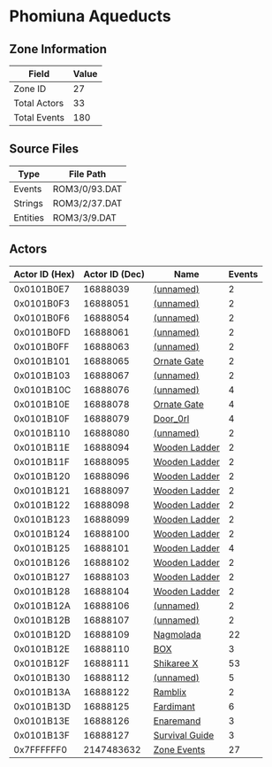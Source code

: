 # Phomiuna Aqueducts

## Zone Information

| Field        |   Value |
|--------------|---------|
| Zone ID      |      27 |
| Total Actors |      33 |
| Total Events |     180 |

## Source Files

| Type     | File Path     |
|----------|---------------|
| Events   | ROM3/0/93.DAT |
| Strings  | ROM3/2/37.DAT |
| Entities | ROM3/3/9.DAT  |

## Actors

| Actor ID (Hex)   |   Actor ID (Dec) | Name                                                   |   Events |
|------------------|------------------|--------------------------------------------------------|----------|
| 0x0101B0E7       |         16888039 | [(unnamed)](./16888039.md)                             |        2 |
| 0x0101B0F3       |         16888051 | [(unnamed)](./16888051.md)                             |        2 |
| 0x0101B0F6       |         16888054 | [(unnamed)](./16888054.md)                             |        2 |
| 0x0101B0FD       |         16888061 | [(unnamed)](./16888061.md)                             |        2 |
| 0x0101B0FF       |         16888063 | [(unnamed)](./16888063.md)                             |        2 |
| 0x0101B101       |         16888065 | [Ornate Gate](./16888065%20-%20Ornate%20Gate.md)       |        2 |
| 0x0101B103       |         16888067 | [(unnamed)](./16888067.md)                             |        2 |
| 0x0101B10C       |         16888076 | [(unnamed)](./16888076.md)                             |        4 |
| 0x0101B10E       |         16888078 | [Ornate Gate](./16888078%20-%20Ornate%20Gate.md)       |        4 |
| 0x0101B10F       |         16888079 | [Door_0rl](./16888079%20-%20Door_0rl.md)               |        4 |
| 0x0101B110       |         16888080 | [(unnamed)](./16888080.md)                             |        2 |
| 0x0101B11E       |         16888094 | [Wooden Ladder](./16888094%20-%20Wooden%20Ladder.md)   |        2 |
| 0x0101B11F       |         16888095 | [Wooden Ladder](./16888095%20-%20Wooden%20Ladder.md)   |        2 |
| 0x0101B120       |         16888096 | [Wooden Ladder](./16888096%20-%20Wooden%20Ladder.md)   |        2 |
| 0x0101B121       |         16888097 | [Wooden Ladder](./16888097%20-%20Wooden%20Ladder.md)   |        2 |
| 0x0101B122       |         16888098 | [Wooden Ladder](./16888098%20-%20Wooden%20Ladder.md)   |        2 |
| 0x0101B123       |         16888099 | [Wooden Ladder](./16888099%20-%20Wooden%20Ladder.md)   |        2 |
| 0x0101B124       |         16888100 | [Wooden Ladder](./16888100%20-%20Wooden%20Ladder.md)   |        2 |
| 0x0101B125       |         16888101 | [Wooden Ladder](./16888101%20-%20Wooden%20Ladder.md)   |        4 |
| 0x0101B126       |         16888102 | [Wooden Ladder](./16888102%20-%20Wooden%20Ladder.md)   |        2 |
| 0x0101B127       |         16888103 | [Wooden Ladder](./16888103%20-%20Wooden%20Ladder.md)   |        2 |
| 0x0101B128       |         16888104 | [Wooden Ladder](./16888104%20-%20Wooden%20Ladder.md)   |        2 |
| 0x0101B12A       |         16888106 | [(unnamed)](./16888106.md)                             |        2 |
| 0x0101B12B       |         16888107 | [(unnamed)](./16888107.md)                             |        2 |
| 0x0101B12D       |         16888109 | [Nagmolada](./16888109%20-%20Nagmolada.md)             |       22 |
| 0x0101B12E       |         16888110 | [BOX](./16888110%20-%20BOX.md)                         |        3 |
| 0x0101B12F       |         16888111 | [Shikaree X](./16888111%20-%20Shikaree%20X.md)         |       53 |
| 0x0101B130       |         16888112 | [(unnamed)](./16888112.md)                             |        5 |
| 0x0101B13A       |         16888122 | [Ramblix](./16888122%20-%20Ramblix.md)                 |        2 |
| 0x0101B13D       |         16888125 | [Fardimant](./16888125%20-%20Fardimant.md)             |        6 |
| 0x0101B13E       |         16888126 | [Enaremand](./16888126%20-%20Enaremand.md)             |        3 |
| 0x0101B13F       |         16888127 | [Survival Guide](./16888127%20-%20Survival%20Guide.md) |        3 |
| 0x7FFFFFF0       |       2147483632 | [Zone Events](./Zone%20Events.md)                      |       27 |